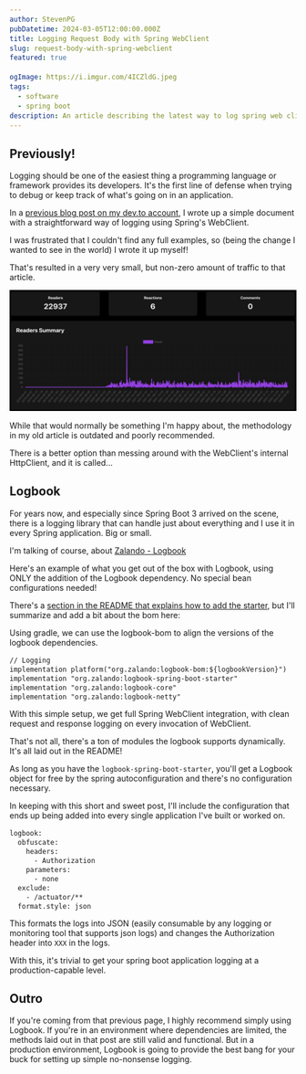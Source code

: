 ```yaml
---
author: StevenPG
pubDatetime: 2024-03-05T12:00:00.000Z
title: Logging Request Body with Spring WebClient
slug: request-body-with-spring-webclient
featured: true

ogImage: https://i.imgur.com/4ICZldG.jpeg
tags:
  - software
  - spring boot
description: An article describing the latest way to log spring web client requests and responses using Logbook.
---
```


## Previously!

Logging should be one of the easiest thing a programming language or framework provides its developers. It's the first line of defense when trying to debug or keep track of what's going on in an application.

In a [previous blog post on my dev.to account](https://dev.to/stevenpg/logging-with-spring-webclient-2j6o), I wrote up a simple document with a straightforward way of logging using Spring's WebClient.

I was frustrated that I couldn't find any full examples, so (being the change I wanted to see in the world) I wrote it up myself!

That's resulted in a very very small, but non-zero amount of traffic to that article.

![Image of page view statistics, showing 22k visitors since 2020](/assets/3GzdjxY.png)

While that would normally be something I'm happy about, the methodology in my old article is outdated and poorly recommended.

There is a better option than messing around with the WebClient's internal HttpClient, and it is called...

## Logbook

For years now, and especially since Spring Boot 3 arrived on the scene, there is a logging library that can handle just about everything and I use it in every Spring application. Big or small.

I'm talking of course, about [Zalando - Logbook](https://github.com/zalando/logbook)

Here's an example of what you get out of the box with Logbook, using ONLY the addition of the Logbook dependency. No special bean configurations needed!

There's a [section in the README that explains how to add the starter](https://github.com/zalando/logbook?tab=readme-ov-file#spring-boot-starter), but I'll summarize and add a bit about the bom here:

Using gradle, we can use the logbook-bom to align the versions of the logbook dependencies.

    // Logging
    implementation platform("org.zalando:logbook-bom:${logbookVersion}")
    implementation "org.zalando:logbook-spring-boot-starter"
    implementation "org.zalando:logbook-core"
    implementation "org.zalando:logbook-netty"

  With this simple setup, we get full Spring WebClient integration, with clean request and response logging on every invocation of WebClient.

  That's not all, there's a ton of modules the logbook supports dynamically. It's all laid out in the README!

  As long as you have the `logbook-spring-boot-starter`, you'll get a Logbook object for free by the spring autoconfiguration and there's no configuration necessary.

  In keeping with this short and sweet post, I'll include the configuration that ends up being added into every single application I've built or worked on.

    logbook:
      obfuscate:
        headers:
          - Authorization
        parameters:
          - none
      exclude:
        - /actuator/**
      format.style: json

  This formats the logs into JSON (easily consumable by any logging or monitoring tool that supports json logs) and changes the Authorization header into `XXX` in the logs.

  With this, it's trivial to get your spring boot application logging at a production-capable level.

## Outro

If you're coming from that previous page, I highly recommend simply using Logbook. If you're in an environment where dependencies are limited, the methods laid out in that post are still valid and functional. But in a production environment, Logbook is going to provide the best bang for your buck for setting up simple no-nonsense logging.
